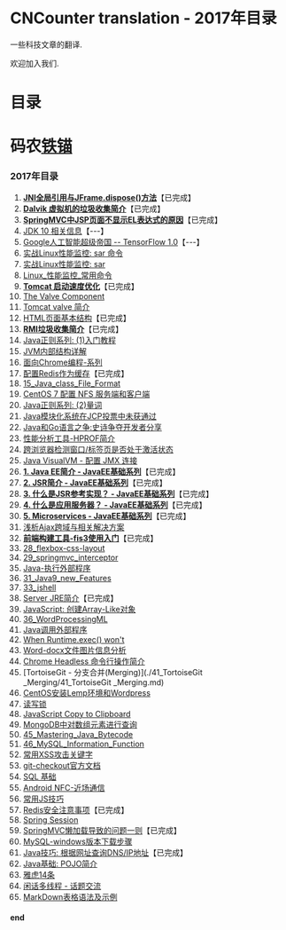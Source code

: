CNCounter translation - 2017年目录
===========

一些科技文章的翻译.

欢迎加入我们.

# 目录 #


##

# 码农[铁锚](http://blog.csdn.net/renfufei)


### 2017年目录


01. [**JNI全局引用与JFrame.dispose()方法**](./01_JFrame_dispose_JNI/01_JFrame_dispose_JNI.md)【已完成】
02. [**Dalvik 虚拟机的垃圾收集简介**](./02_gc-in-dalvik-vm-in-android/02_gc-in-dalvik-vm-in-android.md)【已完成】
03. [**SpringMVC中JSP页面不显示EL表达式的原因**](./03_spring_mvc_jsp_el_jstl/03_spring_mvc_jsp_el_jstl.md)【已完成】
04. [JDK 10 相关信息](./04_jdk10/04_jdk10.md)【---】
05. [Google人工智能超级帝国 -- TensorFlow 1.0](./05_TensorFlow/05_TensorFlow.md)【---】
06. [实战Linux性能监控: sar 命令](./06_sar_examples/06_sar_examples.md)
06. [实战Linux性能监控: sar](./06_sar_examples/sar.md)
06. [Linux_性能监控_常用命令](./Linux_性能监控_常用命令.md)
07. [**Tomcat 启动速度优化**](./07_FasterStartUp_Tomcat/07_FasterStartUp_Tomcat.md)【已完成】
08. [The Valve Component](./08_tomcat_8.0_valve/08_tomcat_8.0_valve.md)
08. [Tomcat valve 简介](./08_tomcat_8.0_valve/08_01_tomcat-valve.md)
09. [HTML页面基本结构](./09_basic-structure-of-a-web-page/09_basic-structure-of-a-web-page.md)【已完成】
10. [**RMI垃圾收集简介**](./10_rmi_gc/10_rmi_gc.md)【已完成】
11. [Java正则系列: (1)入门教程](./11_Java_Regular_Expression/11_Java_Regular_Expression.md)
12. [JVM内部结构详解](./12_JVMInternals/12_JVMInternals.md)
13. [面向Chrome编程-系列](./13_face2chrome/)
14. [配置Redis作为缓存](./14_redis_lru_cache/14_redis_lru_cache.md)【已完成】
15. [15_Java_class_File_Format](./15_Java_class_File_Format/)
16. [CentOS 7 配置 NFS 服务端和客户端](./16_NFS_Centos7/16_NFS_Centos7.md)
17. [Java正则系列: (2)量词](./17_Java_Regex_Quant/17_Java_Regex_Quant.md)
18. [Java模块化系统在JCP投票中未获通过](./18_JSR376_Rejected/18_JSR376_Rejected.md)
19. [Java和Go语言之争:史诗争夺开发者分享](./19_go_vs_java/19_go_vs_java.md)
20. [性能分析工具-HPROF简介](./20_hprof/20_hprof.md)
21. [跨浏览器检测窗口/标签页是否处于激活状态](./21_html5_visibility/21_HTML5_Visibility_API.md)
21. [Java VisualVM - 配置 JMX 连接](./21_visualvm_jmx_connections/21_visualvm_jmx_connections.md)
23. [**1. Java EE简介 - JavaEE基础系列**](./23_what-is-java-ee/23_what-is-java-ee.md)【已完成】
22. [**2. JSR简介 - JavaEE基础系列**](./22_what-is-a-jsr/22_what-is-a-jsr.md)【已完成】
24. [**3. 什么是JSR参考实现？ - JavaEE基础系列**](./24_jsr-reference-impl/24_jsr-reference-impl.md)【已完成】
26. [**4. 什么是应用服务器？ - JavaEE基础系列**](./26_what-is-an-application-server/26_what-is-an-application-server.md)【已完成】
32. [**5. Microservices - JavaEE基础系列**](./32_microservices/32_microservices.md)【已完成】
25. [浅析Ajax跨域与相关解决方案](./25_Access-Control_CORS/25_Access-Control_CORS.md)
27. [**前端构建工具-fis3使用入门**](./27_fis3_usage/27_fis3_usage.md)【已完成】
28. [28_flexbox-css-layout](./28_flexbox-css-layout/28_flexbox-css-layout.md)
29. [29_springmvc_interceptor](./29_springmvc_interceptor/29_springmvc_interceptor.md)
30. [Java-执行外部程序](./30_Runtime_exec/30_Runtime_exec.md)
31. [31_Java9_new_Features](./31_Java9_new_Features/31_Java9_new_Features.md)
33. [33_jshell](./33_jshell/33_jshell.md)
34. [Server JRE简介](./34_understanding-the-server-jre/34_understanding-the-server-jre.md)【已完成】
35. [JavaScript: 创建Array-Like对象](./35_js_array_like/35_js_array_like.md)
36. [36_WordProcessingML](./36_WordProcessingML/36_WordProcessingML.md)
37. [Java调用外部程序](./37_Java_Execute_External/37_Java_Execute_External.md)
38. [When Runtime.exec() won't](./38_when-runtime-exec-won-t/38_when-runtime-exec-won-t.md)
39. [Word-docx文件图片信息分析](./39_Word_Image_template/39_Word_Image_template.md)
40. [Chrome Headless 命令行操作简介](./40_headless_chrome/40_headless_chrome.md)
41. [TortoiseGit - 分支合并(Merging)](./41_TortoiseGit _Merging/41_TortoiseGit _Merging.md)
42. [CentOS安装Lemp环境和Wordpress](./42_Lemp_Install/42_Lemp_Install.md)
43. [读写锁](./43_Read_Write_Lock/43_Read_Write_Lock.md)
44. [JavaScript Copy to Clipboard](./44_clipboard_js/44_clipboard_js.md)
44. [MongoDB中对数组元素进行查询](./44_MongoDB_elemMatch/44_MongoDB_elemMatch.md)
45. [45_Mastering_Java_Bytecode](./45_Mastering_Java_Bytecode/45_Mastering_Java_Bytecode.md)
46. [46_MySQL_Information_Function](./46_MySQL_Information_Function/46_MySQL_Information_Function.md)
47. [常用XSS攻击关键字](./47_xss_csrf/47_xss_csrf.md)
48. [git-checkout官方文档](./48_git-checkout/48_git-checkout.md)
49. [SQL 基础](./49_sql_101/49_sql_101.md)
50. [Android NFC-近场通信](./50_android_nfc/50_android_nfc.md)
51. [常用JS技巧](./51_js_101/51_js_101.md)
52. [Redis安全注意事项](./52_Redis_Security/52_Redis_Security.md)【已完成】
53. [Spring Session](./53_SpringSession/53_SpringSession.md)
54. [SpringMVC懒加载导致的问题一则](./54_springmvc_load_on_startup/54_springmvc_load_on_startup.md)【已完成】
55. [MySQL-windows版本下载步骤](./55_mysql_windows/55_mysql_windows.md)
56. [Java技巧: 根据网址查询DNS/IP地址](./56_java_dns_lookup/56_java_dns_lookup.md)【已完成】
57. [Java基础: POJO简介](./57_POJO/57_POJO.md)
58. [雅虎14条](./58_yahoo_14_rules/58_yahoo_14_rules.md)
59. [闲话多线程 - 话题交流](./59_think_in_thread/59_think_in_thread.md)
60. [MarkDown表格语法及示例](./60_md_table/60_md_table.md)
























#### end

